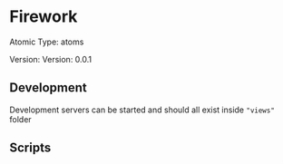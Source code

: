 # Firework

Atomic Type: atoms

Version: Version: 0.0.1


## Development

Development servers can be started and should all exist inside `"views"` folder

## Scripts
